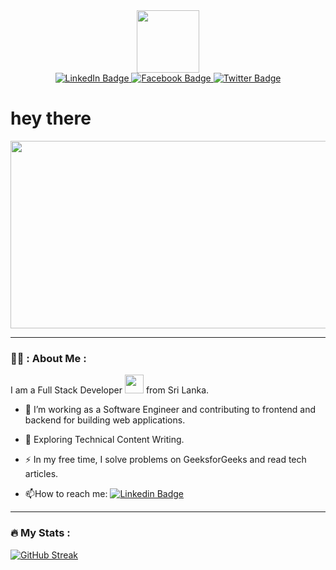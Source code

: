 <div id="header" align="center">
  <img src="https://media.giphy.com/media/M9gbBd9nbDrOTu1Mqx/giphy.gif" width="100"/>
</div>
<div id="badges" align="center">
  <a href="https://www.linkedin.com/in/hasalaonline/"><img src="https://img.shields.io/badge/LinkedIn-blue?style=for-the-badge&logo=linkedin&logoColor=white" alt="LinkedIn Badge"/>
  </a> 
   <a href="https://www.facebook.com/hasalaofficial"><img src="https://img.shields.io/badge/Facebook-blue?style=for-the-badge&logo=facebook&logoColor=white" alt="Facebook Badge"/>
  </a>
  <a href="https://twitter.com/hasalaonline"><img src="https://img.shields.io/badge/Twitter-blue?style=for-the-badge&logo=twitter&logoColor=white" alt="Twitter Badge"/></a>
</div>

<img src="https://komarev.com/ghpvc/?username=hasalaonline&style=flat-square&color=blue" alt=""/>

<h1>
  hey there
  <img src="https://media.giphy.com/media/hvRJCLFzcasrR4ia7z/giphy.gif" width="4px"/>
</h1>

<div align="center">
  <img src="https://media.giphy.com/media/dWesBcTLavkZuG35MI/giphy.gif" width="600" height="300"/>
</div>

---

### 👨‍💻 : About Me :

I am a Full Stack Developer <img src="https://media.giphy.com/media/WUlplcMpOCEmTGBtBW/giphy.gif" width="30"> from Sri Lanka.

- :telescope: I’m working as a Software Engineer and contributing to frontend and backend for building web applications.

- :seedling: Exploring Technical Content Writing.

- :zap: In my free time, I solve problems on GeeksforGeeks and read tech articles.

- :mailbox:How to reach me: [![Linkedin Badge]([https://img.shields.io/badge/LinkedIn-blue?style=for-the-badge&logo=linkedin&logoColor=white)](https://www.linkedin.com/in/hasalaonline/)

---

### :fire: My Stats :
[![GitHub Streak](http://github-readme-streak-stats.herokuapp.com?user=hasalaonline&theme=dark&background=000000)](https://git.io/streak-stats)

